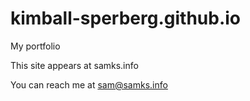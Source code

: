 # kimball-sperberg.github.io
My portfolio

This site appears at samks.info

You can reach me at sam@samks.info

